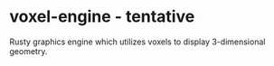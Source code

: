 # voxel-engine - tentative
Rusty graphics engine which utilizes voxels to display 3-dimensional geometry.
